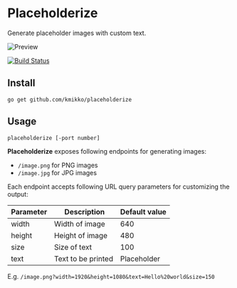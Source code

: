 # Placeholderize
Generate placeholder images with custom text.

![Preview](https://user-images.githubusercontent.com/2776729/34992240-2a8889be-fad5-11e7-8008-fbaae27ccec0.gif)

[![Build Status](https://travis-ci.org/kmikko/placeholderize.svg?branch=master)](https://travis-ci.org/kmikko/placeholderize)

## Install
`go get github.com/kmikko/placeholderize`

## Usage
`placeholderize [-port number]`

**Placeholderize** exposes following endpoints for generating images:
 - `/image.png` for PNG images
 - `/image.jpg` for JPG images

Each endpoint accepts following URL query parameters for customizing the output:

Parameter |  Description | Default value
------|--------------|--------
width|Width of image|640
height|Height of image|480
size|Size of text|100
text|Text to be printed|Placeholder

E.g. `/image.png?width=1920&height=1080&text=Hello%20world&size=150`
